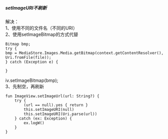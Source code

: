 ##### setImageURI不刷新   
解决：   
1、使用不同的文件名（不同的URI）   
2、使用setImageBitmap的方式代替   
```
Bitmap bmp;
try {
bmp = MediaStore.Images.Media.getBitmap(context.getContentResolver(), Uri.fromFile(file));
} catch (Exception e) { 

}
```
iv.setImageBitmap(bmp);   
3、先制空，再刷新   
```
fun ImageView.setImageUrl(url: String?) {
    try {
        (url == null).yes { return }
        this.setImageURI(null)
        this.setImageURI(Uri.parse(url))
    } catch (ex: Exception) {
        ex.logW()
    }
}
```